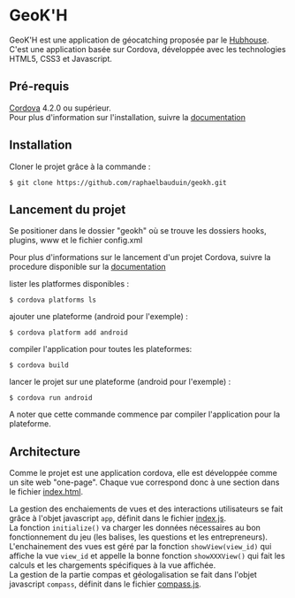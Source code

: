 # GeoK'H
GeoK'H est une application de géocatching proposée par le [Hubhouse](http://www.univ-lille1.fr/etudes/hubhouse).
C'est une application basée sur Cordova, développée avec les technologies HTML5, CSS3 et Javascript.

## Pré-requis
[Cordova](http://www.cordova.apache.org) 4.2.0 ou supérieur.   
Pour plus d'information sur l'installation, suivre la [documentation](http://cordova.apache.org/docs/en/4.0.0/guide_cli_index.md.html#The%20Command-Line%20Interface)

## Installation
Cloner le projet grâce à la commande :

    $ git clone https://github.com/raphaelbauduin/geokh.git

## Lancement du projet
Se positioner dans le dossier "geokh" où se trouve les dossiers hooks, plugins, www et le fichier config.xml

Pour plus d'informations sur le lancement d'un projet Cordova, suivre la procedure disponible sur la [documentation](http://cordova.apache.org/docs/en/4.0.0/guide_cli_index.md.html#The%20Command-Line%20Interface)

lister les platformes disponibles :

    $ cordova platforms ls

ajouter une plateforme (android pour l'exemple) : 

    $ cordova platform add android
    
compiler l'application pour toutes les plateformes:

    $ cordova build

lancer le projet sur une plateforme (android pour l'exemple) : 

    $ cordova run android
    
A noter que cette commande commence par compiler l'application pour la plateforme.

## Architecture
Comme le projet est une application cordova, elle est développée comme un site web "one-page". Chaque vue correspond donc à une section dans le fichier [index.html](https://github.com/raphaelbauduin/geokh/blob/master/geokh/www/index.html).

La gestion des enchaiements de vues et des interactions utilisateurs se fait grâce à l'objet javascript `app`, définit dans le fichier [index.js](https://github.com/raphaelbauduin/geokh/blob/master/geokh/www/js/index.js).  
La fonction `initialize()` va charger les données nécessaires au bon fonctionnement du jeu (les balises, les questions et les entrepreneurs).  
L'enchainement des vues est géré par la fonction `showView(view_id)` qui affiche la vue `view_id` et appelle la bonne fonction `showXXXView()` qui fait les calculs et les chargements spécifiques à la vue affichée.  
La gestion de la partie compas et géologalisation se fait dans l'objet javascript `compass`, définit dans le fichier [compass.js](https://github.com/raphaelbauduin/geokh/blob/master/geokh/www/js/compass.js).
